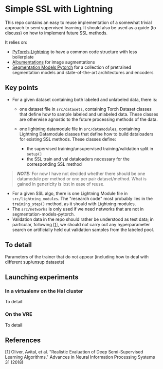 # Simple SSL with Lightning

This repo contains an easy to reuse implementation of a somewhat trivial approach
to semi supervised learning. 
It should also be used as a guide (to discuss) on how to implement future SSL methods.


It relies on:
* [PyTorch-Lightning](https://github.com/PyTorchLightning/pytorch-lightning) to have a common code structure with less boilerplate
* [Albumentations](https://github.com/albumentations-team/albumentations) for image augmentations
* [Segmentation Models Pytorch](https://github.com/qubvel/segmentation_models.pytorch) for a collection of pretrained segmentation models and state-of-the-art architectures and encoders

## Key points

* For a given dataset containing both labeled and unlabeled data, there is:
  
  * one dataset file in `src/datasets`, containing Torch Dataset classes that define how to sample labeled and unlabeled data. These classes are otherwise agnostic to the future processing methods of the data.
    
  * one lightning datamodule file in `src/datamodules`, containing Lightning Datamodule classes that define how to build dataloaders for existing SSL methods. These classes define:
    * the supervised training/unsupervised training/validation split in `setup()`
    * the SSL train and val dataloaders necessary for the corresponding SSL method

> **_NOTE:_** For now I have not decided whether there should be one datamodule per method or one per pair dataset/method. What is gained in genericity is lost in ease of reuse.
    
* For a given SSL algo, there is one Lightning Module file in `src/lightning_modules`. The "research code" most probably lies in the `training_step()` method, as it should with Lightning modules.
* The `src/networks` is only used if we need networks that are not in segmentation-models-pytorch.
* Validation data in the repo should rather be understood as test data; in particular, following [[1]](#1), we should not carry out any hyperparameter search on artificially held out validation samples from the labeled pool.

## To detail

Parameters of the trainer that do not appear (including how to deal with 
different sup/unsup datasets)

## Launching experiments

### In a virtualenv on the Hal cluster 

To detail

### On the VRE

To detail

## References
<a id="1">[1]</a>
Oliver, Avital, et al. "Realistic Evaluation of Deep Semi-Supervised Learning Algorithms." Advances in Neural Information Processing Systems 31 (2018)
